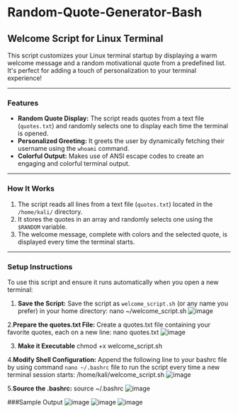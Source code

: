 # Random-Quote-Generator-Bash

## Welcome Script for Linux Terminal

This script customizes your Linux terminal startup by displaying a warm welcome message and a random motivational quote from a predefined list. It's perfect for adding a touch of personalization to your terminal experience!

---

### Features
- **Random Quote Display:** The script reads quotes from a text file (`quotes.txt`) and randomly selects one to display each time the terminal is opened.
- **Personalized Greeting:** It greets the user by dynamically fetching their username using the `whoami` command.
- **Colorful Output:** Makes use of ANSI escape codes to create an engaging and colorful terminal output.

---

### How It Works
1. The script reads all lines from a text file (`quotes.txt`) located in the `/home/kali/` directory.
2. It stores the quotes in an array and randomly selects one using the `$RANDOM` variable.
3. The welcome message, complete with colors and the selected quote, is displayed every time the terminal starts.

---

### Setup Instructions
To use this script and ensure it runs automatically when you open a new terminal:

1. **Save the Script:**
   Save the script as `welcome_script.sh` (or any name you prefer) in your home directory:
   nano ~/welcome_script.sh
   ![image](https://github.com/user-attachments/assets/07ecedb5-b4d3-4269-9e8d-d1866b7489b3)


2.**Prepare the quotes.txt File:**
   Create a quotes.txt file containing your favorite quotes, each on a new line:
   nano quotes.txt
   ![image](https://github.com/user-attachments/assets/5341e336-a2f8-4b73-8487-4f736a72e2a8)

  
3. **Make it Executable**
    chmod +x welcome_script.sh

4.**Modify Shell Configuration:**
   Append the following line to your bashrc file by using command `nano ~/.bashrc` file to run the script every time a new terminal session starts:
    /home/kali/welcome_script.sh
![image](https://github.com/user-attachments/assets/fd5ea9ce-1fdc-44f8-b5b9-1041a355a8ba)
   
5.**Source the .bashrc:**
   source ~/.bashrc
![image](https://github.com/user-attachments/assets/469de50e-c8dd-418c-89de-9197299ffd7b)




###Sample Output
![image](https://github.com/user-attachments/assets/ef7848b3-7bfe-43ea-8faf-6dfe465c1c6e)
![image](https://github.com/user-attachments/assets/a09e367f-9c2f-4bfe-95e7-190e925c6d07)
![image](https://github.com/user-attachments/assets/86ab9a28-e59b-4071-8bc1-6ac47ce15091)



